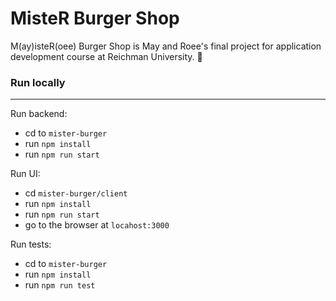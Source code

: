 # MisteR Burger Shop
M(ay)isteR(oee) Burger Shop is May and Roee's final project for application development course at Reichman University. 🍔

### Run locally
---
Run backend:
* cd to `mister-burger`
* run `npm install`
* run `npm run start`

Run UI:
* cd `mister-burger/client`
* run `npm install`
* run `npm run start`
* go to the browser at `locahost:3000`

Run tests:
* cd to `mister-burger`
* run `npm install`
* run `npm run test`